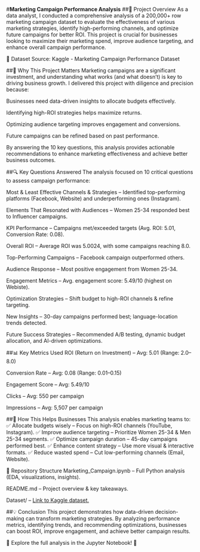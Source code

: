 #**Marketing Campaign Performance Analysis**
##📌 Project Overview
As a data analyst, I conducted a comprehensive analysis of a 200,000+ row marketing campaign dataset to evaluate the effectiveness of various marketing strategies, identify high-performing channels, and optimize future campaigns for better ROI. This project is crucial for businesses looking to maximize their marketing spend, improve audience targeting, and enhance overall campaign performance.

🔗 Dataset Source: Kaggle - Marketing Campaign Performance Dataset

##🎯 Why This Project Matters
Marketing campaigns are a significant investment, and understanding what works (and what doesn’t) is key to driving business growth. I delivered this project with diligence and precision because:

Businesses need data-driven insights to allocate budgets effectively.

Identifying high-ROI strategies helps maximize returns.

Optimizing audience targeting improves engagement and conversions.

Future campaigns can be refined based on past performance.

By answering the 10 key questions, this analysis provides actionable recommendations to enhance marketing effectiveness and achieve better business outcomes.

##🔍 Key Questions Answered
The analysis focused on 10 critical questions to assess campaign performance:

Most & Least Effective Channels & Strategies – Identified top-performing platforms (Facebook, Website) and underperforming ones (Instagram).

Elements That Resonated with Audiences – Women 25-34 responded best to Influencer campaigns.

KPI Performance – Campaigns met/exceeded targets (Avg. ROI: 5.01, Conversion Rate: 0.08).

Overall ROI – Average ROI was 5.0024, with some campaigns reaching 8.0.

Top-Performing Campaigns – Facebook campaign outperformed others.

Audience Response – Most positive engagement from Women 25-34.

Engagement Metrics – Avg. engagement score: 5.49/10 (highest on Webiste).

Optimization Strategies – Shift budget to high-ROI channels & refine targeting.

New Insights – 30-day campaigns performed best; language-location trends detected.

Future Success Strategies – Recommended A/B testing, dynamic budget allocation, and AI-driven optimizations.

##📊 Key Metrics Used
ROI (Return on Investment) – Avg: 5.01 (Range: 2.0–8.0)

Conversion Rate – Avg: 0.08 (Range: 0.01–0.15)

Engagement Score – Avg: 5.49/10

Clicks – Avg: 550 per campaign

Impressions – Avg: 5,507 per campaign

##🚀 How This Helps Businesses
This analysis enables marketing teams to:
✅ Allocate budgets wisely – Focus on high-ROI channels (YouTube, Instagram).
✅ Improve audience targeting – Prioritize Women 25-34 & Men 25-34 segments.
✅ Optimize campaign duration – 45-day campaigns performed best.
✅ Enhance content strategy – Use more visual & interactive formats.
✅ Reduce wasted spend – Cut low-performing channels (Email, Website).

📂 Repository Structure
Marketing_Campaign.ipynb – Full Python analysis (EDA, visualizations, insights).

README.md – Project overview & key takeaways.

Dataset/ – [Link to Kaggle dataset.](https://www.kaggle.com/datasets/manishabhatt22/marketing-campaign-performance-dataset/data)

##💡 Conclusion
This project demonstrates how data-driven decision-making can transform marketing strategies. By analyzing performance metrics, identifying trends, and recommending optimizations, businesses can boost ROI, improve engagement, and achieve better campaign results.

🔗 Explore the full analysis in the Jupyter Notebook! 🚀

